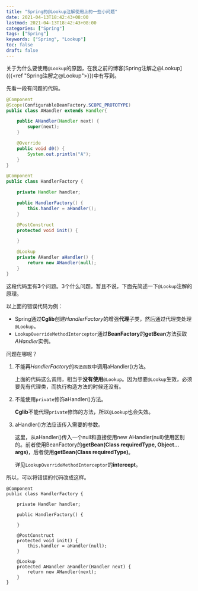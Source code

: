 ```yaml
---
title: "Spring的@Lookup注解使用上的一些小问题"
date: 2021-04-13T18:42:43+08:00
lastmod: 2021-04-13T18:42:43+08:00
categories: ["Spring"]
tags: ["Spring"]
keywords: ["Spring", "Lookup"]
toc: false
draft: false
---
```


关于为什么要使用`@Lookup`的原因，在我之前的博客[Spring注解之@Lookup]({{<ref "Spring注解之@Lookup">}})中有写到。

<!--more-->

先看一段有问题的代码。

```java
@Component
@Scope(ConfigurableBeanFactory.SCOPE_PROTOTYPE)
public class AHandler extends Handler{

    public AHandler(Handler next) {
        super(next);
    }

    @Override
    public void d0() {
        System.out.println("A");
    }
}

@Component
public class HandlerFactory {

    private Handler handler;

    public HandlerFactory() {
        this.handler = aHandler();
    }

    @PostConstruct
    protected void init() {

    }

    @Lookup
    private AHandler aHandler() {
        return new AHandler(null);
    }
}
```

这段代码里有**3**个问题。3个什么问题，暂且不说，下面先简述一下`@Lookup`注解的原理。

以上面的错误代码为例：

- Spring通过**Cglib**创建*HandlerFactory*的增强**代理**子类，然后通过代理类处理`@Lookup`。
- `LookupOverrideMethodInterceptor`通过**BeanFactory**的**getBean**方法获取*AHandler*实例。



问题在哪呢？

1. 不能再*HandlerFactory*的`构造函数`中调用aHandler()方法。

   上面的代码这么调用，相当于**没有使用**`@Lookup`。因为想要`@Lookup`生效，必须要先有代理类，而执行构造方法的时候还没有。

2. 不能使用`private`修饰aHandler()方法。

   **Cglib**不能代理`private`修饰的方法，所以`@Lookup`也会失效。

3. aHandler()方法应该传入需要的参数。

   这里，从aHandler()传入一个null和直接使用new AHandler(null)使用区别的。前者使用BeanFactory的**getBean(Class<T> requiredType, Object... args)**，后者使用**getBean(Class<T> requiredType)**。

   详见`LookupOverrideMethodInterceptor`的**intercept**。



所以，可以将错误的代码改成这样。

```
@Component
public class HandlerFactory {

    private Handler handler;

    public HandlerFactory() {

    }

    @PostConstruct
    protected void init() {
        this.handler = aHandler(null);
    }

    @Lookup
    protected AHandler aHandler(Handler next) {
        return new AHandler(next);
    }
}
```









